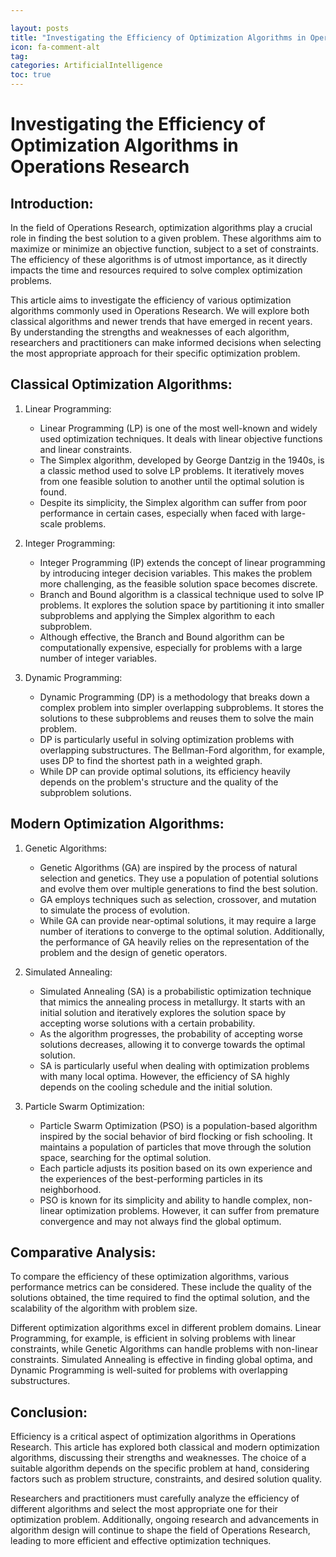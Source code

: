 ```yaml
---

layout: posts
title: "Investigating the Efficiency of Optimization Algorithms in Operations Research"
icon: fa-comment-alt
tag:      
categories: ArtificialIntelligence
toc: true
---
```




# Investigating the Efficiency of Optimization Algorithms in Operations Research

## Introduction:

In the field of Operations Research, optimization algorithms play a crucial role in finding the best solution to a given problem. These algorithms aim to maximize or minimize an objective function, subject to a set of constraints. The efficiency of these algorithms is of utmost importance, as it directly impacts the time and resources required to solve complex optimization problems.

This article aims to investigate the efficiency of various optimization algorithms commonly used in Operations Research. We will explore both classical algorithms and newer trends that have emerged in recent years. By understanding the strengths and weaknesses of each algorithm, researchers and practitioners can make informed decisions when selecting the most appropriate approach for their specific optimization problem.

## Classical Optimization Algorithms:

1. Linear Programming:
   - Linear Programming (LP) is one of the most well-known and widely used optimization techniques. It deals with linear objective functions and linear constraints.
   - The Simplex algorithm, developed by George Dantzig in the 1940s, is a classic method used to solve LP problems. It iteratively moves from one feasible solution to another until the optimal solution is found.
   - Despite its simplicity, the Simplex algorithm can suffer from poor performance in certain cases, especially when faced with large-scale problems.

2. Integer Programming:
   - Integer Programming (IP) extends the concept of linear programming by introducing integer decision variables. This makes the problem more challenging, as the feasible solution space becomes discrete.
   - Branch and Bound algorithm is a classical technique used to solve IP problems. It explores the solution space by partitioning it into smaller subproblems and applying the Simplex algorithm to each subproblem.
   - Although effective, the Branch and Bound algorithm can be computationally expensive, especially for problems with a large number of integer variables.

3. Dynamic Programming:
   - Dynamic Programming (DP) is a methodology that breaks down a complex problem into simpler overlapping subproblems. It stores the solutions to these subproblems and reuses them to solve the main problem.
   - DP is particularly useful in solving optimization problems with overlapping substructures. The Bellman-Ford algorithm, for example, uses DP to find the shortest path in a weighted graph.
   - While DP can provide optimal solutions, its efficiency heavily depends on the problem's structure and the quality of the subproblem solutions.

## Modern Optimization Algorithms:

1. Genetic Algorithms:
   - Genetic Algorithms (GA) are inspired by the process of natural selection and genetics. They use a population of potential solutions and evolve them over multiple generations to find the best solution.
   - GA employs techniques such as selection, crossover, and mutation to simulate the process of evolution.
   - While GA can provide near-optimal solutions, it may require a large number of iterations to converge to the optimal solution. Additionally, the performance of GA heavily relies on the representation of the problem and the design of genetic operators.

2. Simulated Annealing:
   - Simulated Annealing (SA) is a probabilistic optimization technique that mimics the annealing process in metallurgy. It starts with an initial solution and iteratively explores the solution space by accepting worse solutions with a certain probability.
   - As the algorithm progresses, the probability of accepting worse solutions decreases, allowing it to converge towards the optimal solution.
   - SA is particularly useful when dealing with optimization problems with many local optima. However, the efficiency of SA highly depends on the cooling schedule and the initial solution.

3. Particle Swarm Optimization:
   - Particle Swarm Optimization (PSO) is a population-based algorithm inspired by the social behavior of bird flocking or fish schooling. It maintains a population of particles that move through the solution space, searching for the optimal solution.
   - Each particle adjusts its position based on its own experience and the experiences of the best-performing particles in its neighborhood.
   - PSO is known for its simplicity and ability to handle complex, non-linear optimization problems. However, it can suffer from premature convergence and may not always find the global optimum.

## Comparative Analysis:

To compare the efficiency of these optimization algorithms, various performance metrics can be considered. These include the quality of the solutions obtained, the time required to find the optimal solution, and the scalability of the algorithm with problem size.

Different optimization algorithms excel in different problem domains. Linear Programming, for example, is efficient in solving problems with linear constraints, while Genetic Algorithms can handle problems with non-linear constraints. Simulated Annealing is effective in finding global optima, and Dynamic Programming is well-suited for problems with overlapping substructures.

## Conclusion:

Efficiency is a critical aspect of optimization algorithms in Operations Research. This article has explored both classical and modern optimization algorithms, discussing their strengths and weaknesses. The choice of a suitable algorithm depends on the specific problem at hand, considering factors such as problem structure, constraints, and desired solution quality.

Researchers and practitioners must carefully analyze the efficiency of different algorithms and select the most appropriate one for their optimization problem. Additionally, ongoing research and advancements in algorithm design will continue to shape the field of Operations Research, leading to more efficient and effective optimization techniques.